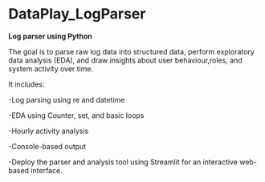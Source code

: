 # DataPlay_LogParser
**Log parser using Python**

The goal is to parse raw log data into structured data, perform exploratory data analysis (EDA), and draw insights about user behaviour,roles, and system activity over time.

It includes:

-Log parsing using re and datetime

-EDA using Counter, set, and basic loops

-Hourly activity analysis

-Console-based output

-Deploy the parser and analysis tool using Streamlit for an interactive web-based interface.

